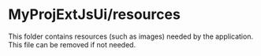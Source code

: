 # MyProjExtJsUi/resources

This folder contains resources (such as images) needed by the application. This file can
be removed if not needed.
